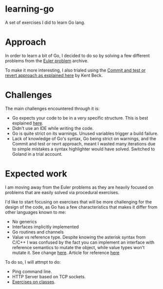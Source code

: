 # learning-go

A set of exercises I did to learn Go lang.

# Approach

In order to learn a bit of Go, I decided to do so by solving a few different problems from the [Euler problem](https://projecteuler.net/archives) archive.

To make it more interesting, I also trialed using the [Commit and test or revert approach as explained here](https://medium.com/@tdeniffel/tcr-test-commit-revert-a-test-alternative-to-tdd-6e6b03c22bec) by Kent Beck.

# Challenges

The main challenges encountered through it is:

* Go expects your code to be in a very specific structure. This is best explained [here](https://golang.org/doc/code.html).
* Didn't use an IDE while writing the code.
* Go is quite strict on its warnings. Unused variables trigger a build failure. 
* Lack of knowledge of Go's syntax, Go being strict on warnings, and the Commit and test or revrt approach, meant I wasted many iterations due to simple mistakes a syntax highlighter would have solved. Switched to Goland in a trial account.

# Expected work

I am moving away from the Euler problems as they are heavily focused on problems that are easily solved via procedural exercises.

I'd like to start focusing on exercises that will be more challenging for the design of the code, as Go has a few characteristics that makes it differ from other languages known to me:

* No generics
* Interfaces implicitly implemented
* Go routines and channels
* Value vs reference type. Despite knowing the asterisk syntax from C/C++ I was confused by the fact you can implement an interface with reference semantics to mutate the object, while value types won't mutate it. See change [here](https://github.com/joseprl89/learning-go/commit/694c3aad68d9260fb4c4f9ce6a2789224f462ccf#diff-d930881d9b72deadbd3d22c7166001f9). Article for reference [here](https://medium.com/@saiyerram/go-interfaces-pointers-4d1d98d5c9c6)

To do so, I will attmpt to do:

* Ping command line.
* HTTP Server based on TCP sockets.
* [Exercises on classes](https://github.com/karan/Projects#classes).


